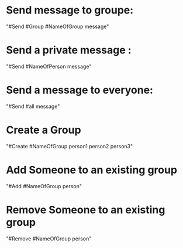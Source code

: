 # Send message to groupe:
"#Send #Group #NameOfGroup message"

# Send a private message :
"#Send #NameOfPerson message"

# Send a message to everyone:
"#Send #all message"

# Create a Group
"#Create #NameOfGroup person1 person2 person3"

# Add Someone to an existing group
"#Add #NameOfGroup person"

# Remove Someone to an existing group
"#Remove #NameOfGroup person"
